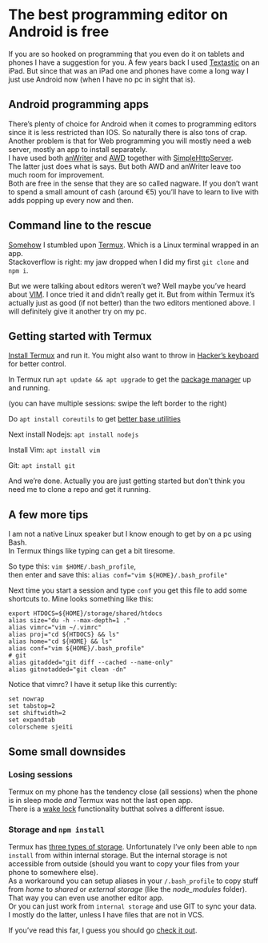<!--
  id: 3366
  date: 2017-08-09
  modified: 2020-03-16
  slug: best-free-editor-on-android
  type: post
  header: termux.png
  categories: code, CSS, HTML, JavaScript
  tags: CSS, HTML, JavaScript, cli, linux, bash, android
  metaKeyword: android
  metaDescription: Apps for programming on an Android are clumsy at best, and full of adds. But the best one is really just a Linux terminal: Termux!
-->

# The best programming editor on Android is free

If you are so hooked on programming that you even do it on tablets and phones I have a suggestion for you. A few years back I used [Textastic](https://www.textasticapp.com/) on an iPad. But since that was an iPad one and phones have come a long way I just use Android now (when I have no pc in sight that is).

## Android programming apps

There’s plenty of choice for Android when it comes to programming editors since it is less restricted than IOS. So naturally there is also tons of crap.  
Another problem is that for Web programming you will mostly need a web server, mostly an app to install separately.  
I have used both [anWriter](https://play.google.com/store/apps/details?id=com.ansm.anwriter) and [AWD](https://play.google.com/store/apps/details?id=org.kidinov.awd) together with [SimpleHttpServer](https://play.google.com/store/apps/details?id=jp.ubi.common.http.server).  
The latter just does what is says. But both AWD and anWriter leave too much room for improvement.  
Both are free in the sense that they are so called nagware. If you don’t want to spend a small amount of cash (around €5) you’ll have to learn to live with adds popping up every now and then.

## Command line to the rescue

[Somehow](https://stackoverflow.com/questions/36632649/running-node-js-on-android) I stumbled upon [Termux](https://play.google.com/store/apps/details?id=com.termux). Which is a Linux terminal wrapped in an app.  
Stackoverflow is right: my jaw dropped when I did my first `git clone` and `npm i`.

But we were talking about editors weren’t we? Well maybe you’ve heard about [VIM](http://www.vim.org). I once tried it and didn’t really get it. But from within Termux it’s actually just as good (if not better) than the two editors mentioned above. I will definitely give it another try on my pc.

## Getting started with Termux

[Install Termux](https://play.google.com/store/apps/details?id=com.termux) and run it. You might also want to throw in [Hacker’s keyboard](XXXXX) for better control.

In Termux run `apt update && apt upgrade` to get the [package manager](https://termux.com/package-management.html) up and running.

(you can have multiple sessions: swipe the left border to the right)

Do `apt install coreutils` to get [better base utilities](https://termux.com/common-packages.html)

Next install Nodejs: `apt install nodejs`

Install Vim: `apt install vim`

Git: `apt install git`

And we’re done. Actually you are just getting started but don’t think you need me to clone a repo and get it running.

## A few more tips

I am not a native Linux speaker but I know enough to get by on a pc using Bash.  
In Termux things like typing can get a bit tiresome.

So type this: `vim $HOME/.bash_profile`,  
then enter and save this: `alias conf="vim ${HOME}/.bash_profile"`

Next time you start a session and type `conf` you get this file to add some shortcuts to. Mine looks something like this:

```bash_profile
export HTDOCS=${HOME}/storage/shared/htdocs
alias size="du -h --max-depth=1 ."
alias vimrc="vim ~/.vimrc"
alias proj="cd ${HTDOCS} && ls"
alias home="cd ${HOME} && ls"
alias conf="vim ${HOME}/.bash_profile"
# git
alias gitadded="git diff --cached --name-only"
alias gitnotadded="git clean -dn"
```

Notice that vimrc? I have it setup like this currently:

```vimrc
set nowrap
set tabstop=2
set shiftwidth=2
set expandtab
colorscheme sjeiti
```

## Some small downsides

### Losing sessions

Termux on my phone has the tendency close (all sessions) when the phone is in sleep mode _and_ Termux was not the last open app.  
There is a [wake lock](https://termux.com/user-interface.html) functionality butthat solves a different issue.

### Storage and `npm install`

Termux has [three types of storage](https://termux.com/storage.html). Unfortunately I’ve only been able to `npm install` from within internal storage. But the internal storage is not accessible from outside (should you want to copy your files from your phone to somewhere else).  
As a workaround you can setup aliases in your `/.bash_profile` to copy stuff from _home_ to _shared_ or _external storage_ (like the _node_modules_ folder). That way you can even use another editor app.  
Or you can just work from `internal storage` and use GIT to sync your data.  
I mostly do the latter, unless I have files that are not in VCS.

If you’ve read this far, I guess you should go [check it out](https://play.google.com/store/apps/details?id=com.termux).
